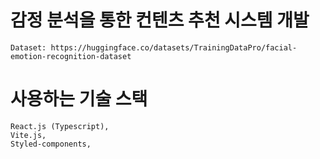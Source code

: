 # 감정 분석을 통한 컨텐츠 추천 시스템 개발
```
Dataset: https://huggingface.co/datasets/TrainingDataPro/facial-emotion-recognition-dataset
```
#  사용하는 기술 스택
```
React.js (Typescript),
Vite.js,
Styled-components,
```
